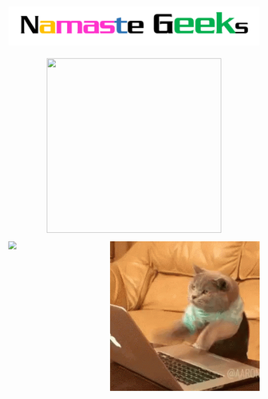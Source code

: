 #    <div align="center" >![alt text](https://github.com/sd2001/sd2001/blob/master/Screenshot_6.png) 
  
<p align="center">
  <img width="350" height="350" src="https://github.com/sd2001/sd2001/blob/master/giphy.gif">
</p>


  <p >
    <img align="left" src="https://github-readme-stats.vercel.app/api?username=sd2001&show_icons=true&theme=tokyonight" />
    </p>
  <p >
    <img align="right" src="https://github.com/sd2001/sd2001/blob/master/tenor%20(1).gif" />
    </p>




  

<!--
**sd2001/sd2001** is a ✨ _special_ ✨ repository because its `README.md` (this file) appears on your GitHub profile.

Here are some ideas to get you started:

- 🔭 I’m currently working on ...
- 🌱 I’m currently learning ...
- 👯 I’m looking to collaborate on ...
- 🤔 I’m looking for help with ...
- 💬 Ask me about ...
- 📫 How to reach me: ...
- 😄 Pronouns: ...
- ⚡ Fun fact: ...
-->


  
